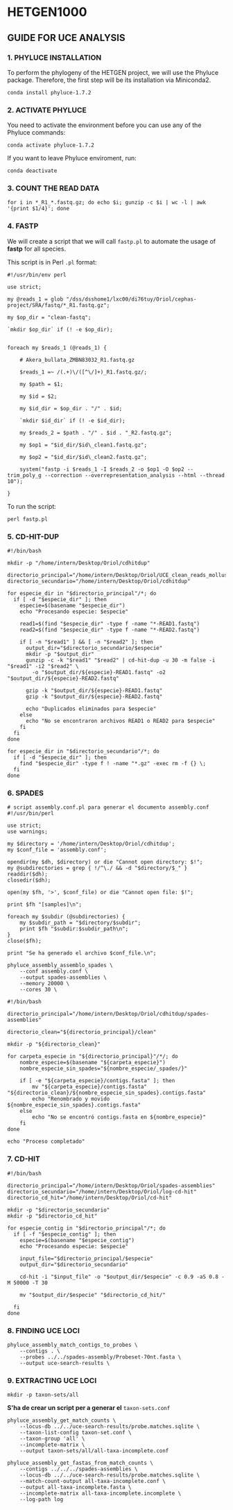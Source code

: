# HETGEN1000

## GUIDE FOR UCE ANALYSIS

### 1. PHYLUCE INSTALLATION
To perform the phylogeny of the HETGEN project, we will use the Phyluce package. Therefore, the first step will be its installation via Miniconda2.
```
conda install phyluce-1.7.2
```
### 2. ACTIVATE PHYLUCE
You need to activate the environment before you can use any of the Phyluce commands: 
```
conda activate phyluce-1.7.2
```

If you want to leave Phyluce enviroment, run:
```
conda deactivate
```
### 3. COUNT THE READ DATA
```
for i in *_R1_*.fastq.gz; do echo $i; gunzip -c $i | wc -l | awk '{print $1/4}'; done
```

### 4. FASTP

We will create a script that we will call ```fastp.pl``` to automate the usage of **fastp** for all species. 

This script is in Perl ```.pl``` format:
```
#!/usr/bin/env perl

use strict;

my @reads_1 = glob "/dss/dsshome1/lxc00/di76tuy/Oriol/cephas-project/SRA/fastq/*_R1.fastq.gz";

my $op_dir = "clean-fastq";

`mkdir $op_dir` if (! -e $op_dir);


foreach my $reads_1 (@reads_1) {

    # Akera_bullata_ZMBN83032_R1.fastq.gz

    $reads_1 =~ /(.+)\/([^\/]+)_R1.fastq.gz/;

    my $path = $1;

    my $id = $2;

    my $id_dir = $op_dir . "/" . $id;

    `mkdir $id_dir` if (! -e $id_dir);

    my $reads_2 = $path . "/" . $id . "_R2.fastq.gz";

    my $op1 = "$id_dir/$id\_clean1.fastq.gz";

    my $op2 = "$id_dir/$id\_clean2.fastq.gz";

    system("fastp -i $reads_1 -I $reads_2 -o $op1 -O $op2 --trim_poly_g --correction --overrepresentation_analysis --html --thread 10");

}
```
To run the script:
```
perl fastp.pl
```
### 5. CD-HIT-DUP
```
#!/bin/bash

mkdir -p "/home/intern/Desktop/Oriol/cdhitdup"

directorio_principal="/home/intern/Desktop/Oriol/UCE_clean_reads_mollusca"
directorio_secundario="/home/intern/Desktop/Oriol/cdhitdup"

for especie_dir in "$directorio_principal"/*; do
  if [ -d "$especie_dir" ]; then
    especie=$(basename "$especie_dir")
    echo "Procesando especie: $especie"

    read1=$(find "$especie_dir" -type f -name "*-READ1.fastq")
    read2=$(find "$especie_dir" -type f -name "*-READ2.fastq")

    if [ -n "$read1" ] && [ -n "$read2" ]; then
      output_dir="$directorio_secundario/$especie"
      mkdir -p "$output_dir"  
      gunzip -c -k "$read1" "$read2" | cd-hit-dup -u 30 -m false -i "$read1" -i2 "$read2" \
        -o "$output_dir/${especie}-READ1.fastq" -o2 "$output_dir/${especie}-READ2.fastq"

      gzip -k "$output_dir/${especie}-READ1.fastq"
      gzip -k "$output_dir/${especie}-READ2.fastq"
      
      echo "Duplicados eliminados para $especie"
    else
      echo "No se encontraron archivos READ1 o READ2 para $especie"
    fi
  fi
done

for especie_dir in "$directorio_secundario"/*; do
  if [ -d "$especie_dir" ]; then
    find "$especie_dir" -type f ! -name "*.gz" -exec rm -f {} \;
  fi
done
```
### 6. SPADES
```
# script assembly.conf.pl para generar el documento assembly.conf
#!/usr/bin/perl

use strict;
use warnings;

my $directory = '/home/intern/Desktop/Oriol/cdhitdup';
my $conf_file = 'assembly.conf';

opendir(my $dh, $directory) or die "Cannot open directory: $!";
my @subdirectories = grep { !/^\./ && -d "$directory/$_" } readdir($dh);
closedir($dh);

open(my $fh, '>', $conf_file) or die "Cannot open file: $!";

print $fh "[samples]\n";

foreach my $subdir (@subdirectories) {
    my $subdir_path = "$directory/$subdir";
    print $fh "$subdir:$subdir_path\n";
}
close($fh);

print "Se ha generado el archivo $conf_file.\n";
```
```
phyluce_assembly_assemblo_spades \
    --conf assembly.conf \
    --output spades-assemblies \
    --memory 20000 \
    --cores 30 \
```
```
#!/bin/bash

directorio_principal="/home/intern/Desktop/Oriol/cdhitdup/spades-assemblies"

directorio_clean="${directorio_principal}/clean"

mkdir -p "${directorio_clean}"

for carpeta_especie in "${directorio_principal}"/*/; do
    nombre_especie=$(basename "${carpeta_especie}")
    nombre_especie_sin_spades="${nombre_especie/_spades/}"

    if [ -e "${carpeta_especie}/contigs.fasta" ]; then
        mv "${carpeta_especie}/contigs.fasta" "${directorio_clean}/${nombre_especie_sin_spades}.contigs.fasta"
        echo "Renombrado y movido ${nombre_especie_sin_spades}.contigs.fasta"
    else
        echo "No se encontró contigs.fasta en ${nombre_especie}"
    fi
done

echo "Proceso completado"
```
### 7. CD-HIT
```
#!/bin/bash

directorio_principal="/home/intern/Desktop/Oriol/spades-assemblies"
directorio_secundario="/home/intern/Desktop/Oriol/log-cd-hit"
directorio_cd_hit="/home/intern/Desktop/Oriol/cd-hit"

mkdir -p "$directorio_secundario"
mkdir -p "$directorio_cd_hit"

for especie_contig in "$directorio_principal"/*; do
  if [ -f "$especie_contig" ]; then
    especie=$(basename "$especie_contig")
    echo "Procesando especie: $especie"
    
    input_file="$directorio_principal/$especie"
    output_dir="$directorio_secundario"

    cd-hit -i "$input_file" -o "$output_dir/$especie" -c 0.9 -aS 0.8 -M 50000 -T 30

    mv "$output_dir/$especie" "$directorio_cd_hit/"
   
  fi
done
```
### 8. FINDING UCE LOCI
```
phyluce_assembly_match_contigs_to_probes \
    --contigs . \
    --probes ../../spades-assembly/Probeset-70nt.fasta \
    --output uce-search-results \
```
### 9. EXTRACTING UCE LOCI
```mkdir -p taxon-sets/all```

**S'ha de crear un script per a generar el** ```taxon-sets.conf```
```
phyluce_assembly_get_match_counts \
    --locus-db ../../uce-search-results/probe.matches.sqlite \
    --taxon-list-config taxon-set.conf \
    --taxon-group 'all' \
    --incomplete-matrix \
    --output taxon-sets/all/all-taxa-incomplete.conf
```

```
phyluce_assembly_get_fastas_from_match_counts \
    --contigs ../../../spades-assemblies \
    --locus-db ../../uce-search-results/probe.matches.sqlite \
    --match-count-output all-taxa-incomplete.conf \
    --output all-taxa-incomplete.fasta \
    --incomplete-matrix all-taxa-incomplete.incomplete \
    --log-path log
```
























